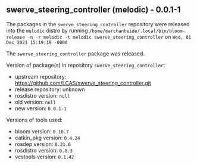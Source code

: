 ## swerve_steering_controller (melodic) - 0.0.1-1

The packages in the `swerve_steering_controller` repository were released into the `melodic` distro by running `/home/marchanheide/.local/bin/bloom-release -n -r melodic -t melodic swerve_steering_controller` on `Wed, 01 Dec 2021 15:19:19 -0000`

The `swerve_steering_controller` package was released.

Version of package(s) in repository `swerve_steering_controller`:

- upstream repository: https://github.com/LCAS/swerve_steering_controller.git
- release repository: unknown
- rosdistro version: `null`
- old version: `null`
- new version: `0.0.1-1`

Versions of tools used:

- bloom version: `0.10.7`
- catkin_pkg version: `0.4.24`
- rosdep version: `0.21.0`
- rosdistro version: `0.8.3`
- vcstools version: `0.1.42`


